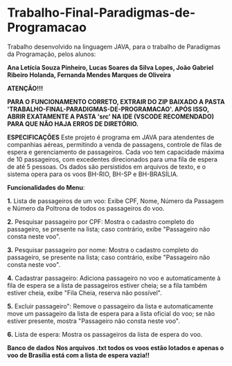 # Trabalho-Final-Paradigmas-de-Programacao

Trabalho desenvolvido na linguagem JAVA, para o trabalho de Paradigmas da Programação, pelos alunos: 

**Ana Letícia Souza Pinheiro,
Lucas Soares da Silva Lopes,
João Gabriel Ribeiro Holanda,
Fernanda Mendes Marques de Oliveira**

**ATENÇÃO!!!**

**PARA O FUNCIONAMENTO CORRETO, EXTRAIR DO ZIP BAIXADO A PASTA 'TRABALHO-FINAL-PARADIGMAS-DE-PROGRAMACAO'. APÓS ISSO, ABRIR EXATAMENTE A PASTA 'src' NA IDE (VSCODE RECOMENDADO) PARA QUE NÃO HAJA ERROS DE DIRETÓRIO.**

**ESPECIFICAÇÕES**
Este projeto é programa em JAVA para atendentes de companhias aéreas, permitindo a venda de passagens, controle de filas de espera e gerenciamento de passageiros. Cada voo tem capacidade máxima de 10 passageiros, com excedentes direcionados para uma fila de espera de até 5 pessoas. Os dados são persistidos em arquivos de texto, e o sistema opera para os voos BH-RIO, BH-SP e BH-BRASÍLIA.

**Funcionalidades do Menu**:

**1.** Lista de passageiros de um voo:
Exibe CPF, Nome, Número da Passagem e Número da Poltrona de todos os passageiros do voo.

**2.** Pesquisar passageiro por CPF:
Mostra o cadastro completo do passageiro, se presente na lista; caso contrário, exibe "Passageiro não consta neste voo".

**3.** Pesquisar passageiro por nome:
Mostra o cadastro completo do passageiro, se presente na lista; caso contrário, exibe "Passageiro não consta neste voo".

**4.** Cadastrar passageiro:
Adiciona passageiro no voo e automaticamente à fila de espera se a lista de passageiros estiver cheia; se a fila também estiver cheia, exibe "Fila Cheia, reserva não possível".

**5.** Excluir passageiro":
Remove o passageiro da lista e automaticamente move um passageiro da lista de espera para a lista oficial do voo; se não estiver presente, mostra "Passageiro não consta neste voo".

**6.** Lista de espera:
Mostra os passageiros da lista de espera do voo.

**Banco de dados**
**Nos arquivos .txt todos os voos estão lotados e apenas o voo de Brasília está com a lista de espera vazia!!**
